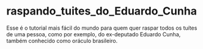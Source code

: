# raspando_tuites_do_Eduardo_Cunha
Esse é o tutorial mais fácil do mundo para quem quer raspar todos os tuítes de uma pessoa, como por exemplo, do ex-deputado Eduardo Cunha, também conhecido como oráculo brasileiro.
